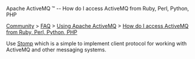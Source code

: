 Apache ActiveMQ ™ -- How do I access ActiveMQ from Ruby, Perl, Python, PHP 

[Community](community.html) > [FAQ](faq.html) > [Using Apache ActiveMQ](using-apache-activemq.html) > [How do I access ActiveMQ from Ruby, Perl, Python, PHP](how-do-i-access-activemq-from-ruby-perl-python-php.html)


Use [Stomp](http://stomp.codehaus.org/) which is a simple to implement client protocol for working with ActiveMQ and other messaging systems.

